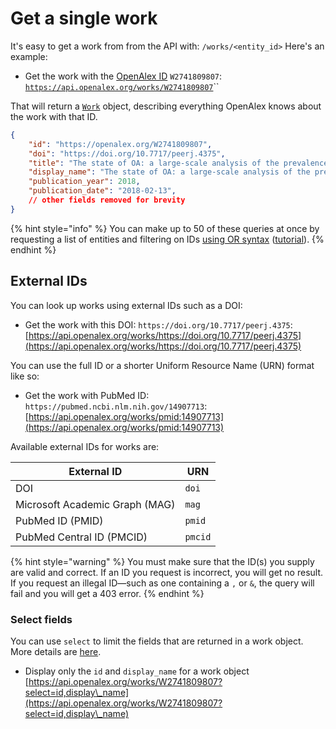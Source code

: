 # Get a single work

It's easy to get a work from from the API with: `/works/<entity_id>` Here's an example:

* Get the work with the [OpenAlex ID](../../how-to-use-the-api/get-single-entities/#the-openalex-id) `W2741809807`: [`https://api.openalex.org/works/W2741809807`](https://api.openalex.org/works/W2741809807)``

That will return a [`Work`](work-object/) object, describing everything OpenAlex knows about the work with that ID.

```json
{
    "id": "https://openalex.org/W2741809807",
    "doi": "https://doi.org/10.7717/peerj.4375",
    "title": "The state of OA: a large-scale analysis of the prevalence and impact of Open Access articles",
    "display_name": "The state of OA: a large-scale analysis of the prevalence and impact of Open Access articles",
    "publication_year": 2018,
    "publication_date": "2018-02-13",
    // other fields removed for brevity
}
```

{% hint style="info" %}
You can make up to 50 of these queries at once by requesting a list of entities and filtering on IDs [using OR syntax](../../how-to-use-the-api/get-lists-of-entities/filter-entity-lists.md#addition-or) ([tutorial](https://blog.ourresearch.org/fetch-multiple-dois-in-one-openalex-api-request/)).
{% endhint %}

## External IDs

You can look up works using external IDs such as a DOI:

* Get the work with this DOI: `https://doi.org/10.7717/peerj.4375`:\
  [https://api.openalex.org/works/https://doi.org/10.7717/peerj.4375](https://api.openalex.org/works/https://doi.org/10.7717/peerj.4375)

You can use the full ID or a shorter Uniform Resource Name (URN) format like so:

* Get the work with PubMed ID: `https://pubmed.ncbi.nlm.nih.gov/14907713`:\
  [https://api.openalex.org/works/pmid:14907713](https://api.openalex.org/works/pmid:14907713)

Available external IDs for works are:

| External ID                    | URN     |
| ------------------------------ | ------- |
| DOI                            | `doi`   |
| Microsoft Academic Graph (MAG) | `mag`   |
| PubMed ID (PMID)               | `pmid`  |
| PubMed Central ID (PMCID)      | `pmcid` |

{% hint style="warning" %}
You must make sure that the ID(s) you supply are valid and correct. If an ID you request is incorrect, you will get no result. If you request an illegal ID—such as one containing a `,` or `&`, the query will fail and you will get a 403 error.
{% endhint %}

### Select fields

You can use `select` to limit the fields that are returned in a work object. More details are [here](../../how-to-use-the-api/get-lists-of-entities/select-fields.md).

* Display only the `id` and `display_name` for a work object\
  [https://api.openalex.org/works/W2741809807?select=id,display\_name](https://api.openalex.org/works/W2741809807?select=id,display\_name)
